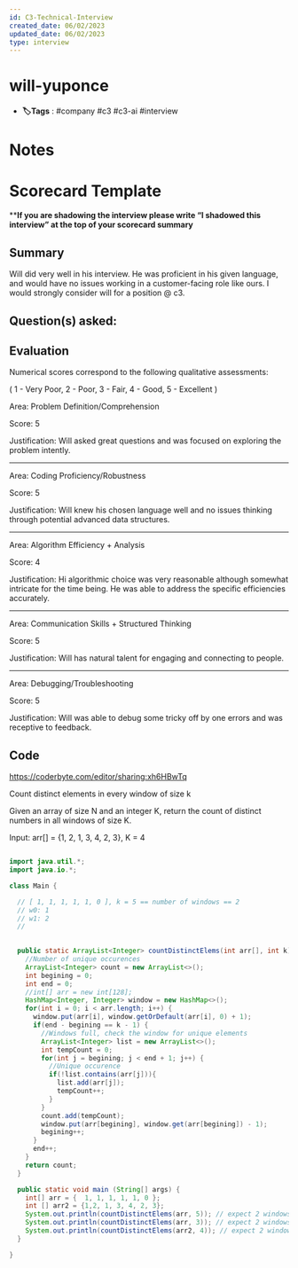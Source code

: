 ```yaml
---
id: C3-Technical-Interview
created_date: 06/02/2023
updated_date: 06/02/2023
type: interview
---
```


# will-yuponce

- **🏷️Tags** :  #company #c3 #c3-ai #interview

# Notes

# Scorecard Template

****If you are shadowing the interview please write “I shadowed this interview” at the top of your scorecard summary**

## Summary

Will did very well in his interview. He was proficient in his given language, and would have no issues working in a customer-facing role like ours. I would strongly consider will for a position @ c3.

## Question(s) asked:

## Evaluation

Numerical scores correspond to the following qualitative assessments:

( 1 - Very Poor, 2 - Poor, 3 - Fair, 4 - Good, 5 - Excellent )

Area: Problem Definition/Comprehension

Score: 5

Justification: Will asked great questions and was focused on exploring the problem intently.

---

Area: Coding Proficiency/Robustness

Score: 5

Justification: Will knew his chosen language well and no issues thinking through potential advanced data structures.

---

Area: Algorithm Efficiency + Analysis

Score: 4

Justification: Hi algorithmic choice was very reasonable although somewhat intricate for the time being. He was able to address the specific efficiencies accurately.

---

Area: Communication Skills + Structured Thinking

Score: 5

Justification: Will has natural talent for engaging and connecting to people.

---

Area: Debugging/Troubleshooting

Score: 5

Justification: Will was able to debug some tricky off by one errors and was receptive to feedback.

## Code

https://coderbyte.com/editor/sharing:xh6HBwTq

Count distinct elements in every window of size k

Given an array of size N and an integer K, return the count of distinct numbers in all windows of size K.

Input: arr[] = {1, 2, 1, 3, 4, 2, 3}, K = 4

```java

import java.util.*;
import java.io.*;

class Main {

  // [ 1, 1, 1, 1, 1, 0 ], k = 5 == number of windows == 2
  // w0: 1
  // w1: 2
  // 

  
  public static ArrayList<Integer> countDistinctElems(int arr[], int k) {
    //Number of unique occurences
    ArrayList<Integer> count = new ArrayList<>();
    int begining = 0;
    int end = 0;
    //int[] arr = new int[128];
    HashMap<Integer, Integer> window = new HashMap<>();
    for(int i = 0; i < arr.length; i++) {
      window.put(arr[i], window.getOrDefault(arr[i], 0) + 1);
      if(end - begining == k - 1) {
        //Windows full, check the window for unique elements
        ArrayList<Integer> list = new ArrayList<>();
        int tempCount = 0;
        for(int j = begining; j < end + 1; j++) {
          //Unique occurence
          if(!list.contains(arr[j])){
            list.add(arr[j]);
            tempCount++;
          }
        }
        count.add(tempCount);
        window.put(arr[begining], window.get(arr[begining]) - 1);
        begining++; 
      }
      end++;
    }
    return count;
  }

  public static void main (String[] args) {
    int[] arr = {  1, 1, 1, 1, 1, 0 };
    int [] arr2 = {1,2, 1, 3, 4, 2, 3};
    System.out.println(countDistinctElems(arr, 5)); // expect 2 windows
    System.out.println(countDistinctElems(arr, 3)); // expect 2 windows
    System.out.println(countDistinctElems(arr2, 4)); // expect 2 windows
  }

}

```
